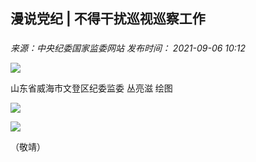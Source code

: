 ## 漫说党纪 | 不得干扰巡视巡察工作

### 

_来源：中央纪委国家监委网站_ _发布时间： 2021-09-06 10:12_

![](https://www.ccdi.gov.cn/hdjln/ywtt/202109/W020210929376928650754.jpg)

山东省威海市文登区纪委监委 丛亮滋 绘图

![](https://www.ccdi.gov.cn/hdjln/ywtt/202109/W020210929376928768437.jpg)

![](https://www.ccdi.gov.cn/hdjln/ywtt/202109/W020210929376928878549.jpg)

（敬靖）